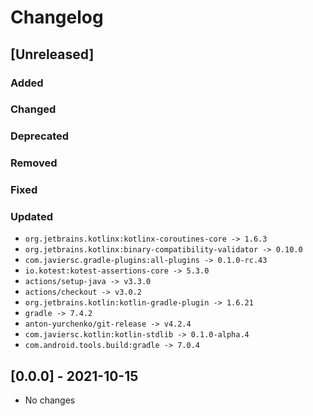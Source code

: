 # Changelog

## [Unreleased]

### Added

### Changed

### Deprecated

### Removed

### Fixed

### Updated

- `org.jetbrains.kotlinx:kotlinx-coroutines-core -> 1.6.3`
- `org.jetbrains.kotlinx:binary-compatibility-validator -> 0.10.0`
- `com.javiersc.gradle-plugins:all-plugins -> 0.1.0-rc.43`
- `io.kotest:kotest-assertions-core -> 5.3.0`
- `actions/setup-java -> v3.3.0`
- `actions/checkout -> v3.0.2`
- `org.jetbrains.kotlin:kotlin-gradle-plugin -> 1.6.21`
- `gradle -> 7.4.2`
- `anton-yurchenko/git-release -> v4.2.4`
- `com.javiersc.kotlin:kotlin-stdlib -> 0.1.0-alpha.4`
- `com.android.tools.build:gradle -> 7.0.4`

## [0.0.0] - 2021-10-15

- No changes
